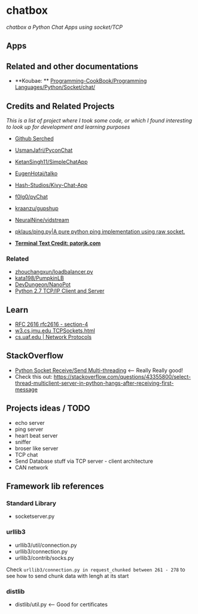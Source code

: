 chatbox
=======

_chatbox a Python Chat Apps using socket/TCP_


Apps
----


Related and other documentations
-------------------------------

* **Koubae: ** [Programming-CookBook/Programming Languages/Python/Socket/chat/](https://github.com/Koubae/Programming-CookBook/tree/master/Programming%20Languages/Python/Socket/chat)



Credits and Related Projects
------

_This is a list of project where I took some code, or which I found interesting to look up for development and learning purposes_

* [Github Serched](https://github.com/topics/chat-application?l=python&o=desc&s=stars)

* [UsmanJafri/PyconChat](https://github.com/UsmanJafri/PyconChat)
* [KetanSingh11/SimpleChatApp](https://github.com/KetanSingh11/SimpleChatApp)
* [EugenHotaj/talko](https://github.com/EugenHotaj/talko)
* [Hash-Studios/Kivy-Chat-App](https://github.com/Hash-Studios/Kivy-Chat-App)
* [f0lg0/pyChat](https://github.com/f0lg0/pyChat)
* [kraanzu/gupshup](https://github.com/kraanzu/gupshup)
* [NeuralNine/vidstream](https://github.com/NeuralNine/vidstream)

* [pklaus/ping.py|A pure python ping implementation using raw socket. ](https://gist.github.com/pklaus/856268)


* **[Terminal Text Credit: patorjk.com](https://patorjk.com/software/taag/#p=display&h=0&f=Alpha&t=Chatbox)**


### Related

* [zhouchangxun/loadbalancer.py](https://gist.github.com/zhouchangxun/5750b4636cc070ac01385d89946e0a7b)
* [kata198/PumpkinLB](https://github.com/kata198/PumpkinLB)
* [DevDungeon/NanoPot](https://github.com/DevDungeon/NanoPot)
* [Python 2.7 TCP/IP Client and Server](http://pymotw.com/2/socket/tcp.html)

Learn
-----

* [RFC 2616 rfc2616 - section-4](https://www.rfc-editor.org/rfc/rfc2616#section-4)
* [w3.cs.jmu.edu TCPSockets.html](https://w3.cs.jmu.edu/kirkpams/OpenCSF/Books/csf/html/TCPSockets.html)
* [cs.uaf.edu | Network Protocols](https://www.cs.uaf.edu/2016/spring/cs441/lecture/03_24_network_protocol.html)

StackOverflow
------------

* [Python Socket Receive/Send Multi-threading](https://stackoverflow.com/questions/51104534/python-socket-receive-send-multi-threading) <-- Really Really good!
* Check this out: https://stackoverflow.com/questions/43355800/select-thread-multiclient-server-in-python-hangs-after-receiving-first-message


Projects ideas / TODO
----

* echo server
* ping server
* heart beat server
* sniffer
* broser like server 
* TCP chat 
* Send Database stuff via TCP server - client architecture
* CAN network

Framework lib references
------------------------

### Standard Library

* socketserver.py

### urllib3

* urllib3/util/connection.py
* urllib3/connection.py
* urllib3/contrib/socks.py

Check `urllib3/connection.py in request_chunked between 261 - 278` to see how to send chunk data with lengh at its start

### distlib

* distlib/util.py <-- Good for certificates